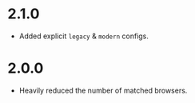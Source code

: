 2.1.0
=====

*   Added explicit `legacy` & `modern` configs. 

2.0.0
=====

*   Heavily reduced the number of matched browsers.
